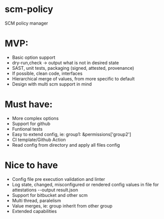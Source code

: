 # scm-policy
SCM policy manager

# MVP:
- Basic option support
- dry-run,check -> output what is not in desired state
- SAST, unit tests, packaging (signed, attested, provenance)
- If possible, clean code, interfaces
- Hierarchical merge of values, from more specific to default
- Design with multi scm support in mind
# Must have:
- More complex options
- Support for github
- Funtional tests
- Easy to extend config, ie: group1: &permissions['group2']
- CI template/Github Action 
- Read config from directory and apply all files config
# Nice to have
- Config file pre execution validation and linter
- Log state, changed, misconfigured or rendered config values in file for attestations --output result.json
- Support for bitbucket and other scm
- Multi thread, paralelism
- Value merges, ie: group inherit from other group
- Extended capabilities